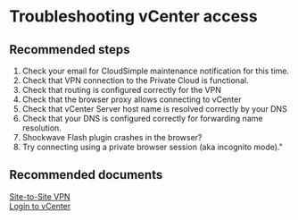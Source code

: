 # Troubleshooting vCenter access 

## **Recommended steps**

1. Check your email for CloudSimple maintenance notification for this time. 
2. Check that VPN connection to the Private Cloud is functional.
3. Check that routing is configured correctly for the VPN
4. Check that the browser proxy allows connecting to vCenter
5. Check that vCenter Server host name is resolved correctly by your DNS
6. Check that your DNS is configured correctly for forwarding name resolution.
7. Shockwave Flash plugin crashes in the browser?
8. Try connecting using a private browser session (aka incognito mode)."

## **Recommended documents**

[Site-to-Site VPN](https://docs.cloudsimple.com/solutionguides/vpnsetup/#site-to-site-vpn)<br>
[Login to vCenter](https://docs.cloudsimple.com/gettingstarted/gettingstartedguide/#7-log-in-to-vcenter)